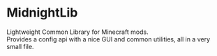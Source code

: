# MidnightLib
Lightweight Common Library for Minecraft mods.  
Provides a config api with a nice GUI and common utilities, all in a very small file.
